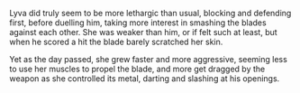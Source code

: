 Lyva did truly seem to be more lethargic than usual, blocking and defending first, before duelling him, taking more interest in smashing the blades against each other. She was weaker than him, or if felt such at least, but when he scored a hit the blade barely scratched her skin.      

Yet as the day passed, she grew faster and more aggressive, seeming less to use her muscles to propel the blade, and more get dragged by the weapon as she controlled its metal, darting and slashing at his openings.